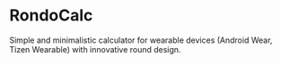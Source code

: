 RondoCalc
=========

Simple and minimalistic calculator for wearable devices (Android Wear, Tizen Wearable) with innovative round design.
